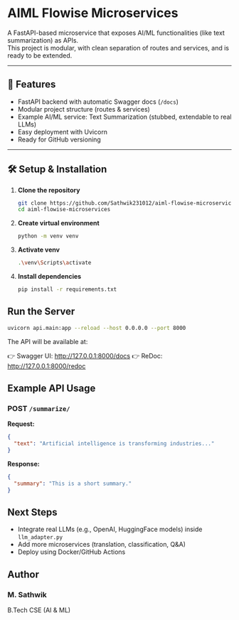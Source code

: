 # AIML Flowise Microservices

A FastAPI-based microservice that exposes AI/ML functionalities (like text summarization) as APIs.  
This project is modular, with clean separation of routes and services, and is ready to be extended.

---

## 🚀 Features
- FastAPI backend with automatic Swagger docs (`/docs`)
- Modular project structure (routes & services)
- Example AI/ML service: Text Summarization (stubbed, extendable to real LLMs)
- Easy deployment with Uvicorn
- Ready for GitHub versioning

---


## 🛠️ Setup & Installation

1. **Clone the repository**
   ```bash
   git clone https://github.com/Sathwik231012/aiml-flowise-microservices.git
   cd aiml-flowise-microservices
   ```

2. **Create virtual environment**
   ```bash
   python -m venv venv
   ```

3. **Activate venv**
   ```bash
   .\venv\Scripts\activate
   ```

4. **Install dependencies**
   ```bash
   pip install -r requirements.txt
   ```

## Run the Server

```bash
uvicorn api.main:app --reload --host 0.0.0.0 --port 8000
```

The API will be available at:

👉 Swagger UI: http://127.0.0.1:8000/docs
👉 ReDoc: http://127.0.0.1:8000/redoc

## Example API Usage

### POST ```/summarize/```

**Request:**

```json
{
  "text": "Artificial intelligence is transforming industries..."
}
```

**Response:**

```json
{
  "summary": "This is a short summary."
}
```

## Next Steps

- Integrate real LLMs (e.g., OpenAI, HuggingFace models) inside `llm_adapter.py`
- Add more microservices (translation, classification, Q&A)
- Deploy using Docker/GitHub Actions

## Author

### M. Sathwik

B.Tech CSE (AI & ML) 
